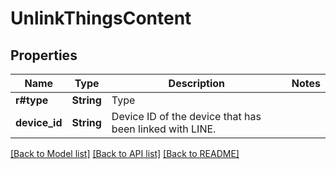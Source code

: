 # UnlinkThingsContent

## Properties

Name | Type | Description | Notes
------------ | ------------- | ------------- | -------------
**r#type** | **String** | Type | 
**device_id** | **String** | Device ID of the device that has been linked with LINE. | 

[[Back to Model list]](../README.md#documentation-for-models) [[Back to API list]](../README.md#documentation-for-api-endpoints) [[Back to README]](../README.md)


